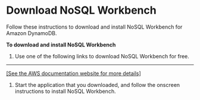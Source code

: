 # Download NoSQL Workbench<a name="workbench.settingup"></a>

Follow these instructions to download and install NoSQL Workbench for Amazon DynamoDB\.

**To download and install NoSQL Workbench**

1. Use one of the following links to download NoSQL Workbench for free\.  
****    
[\[See the AWS documentation website for more details\]](http://docs.aws.amazon.com/amazondynamodb/latest/developerguide/workbench.settingup.html)

1. Start the application that you downloaded, and follow the onscreen instructions to install NoSQL Workbench\.